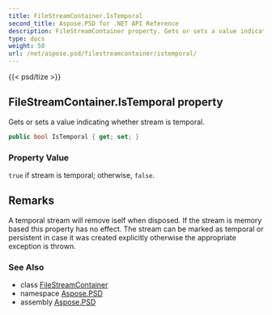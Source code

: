 ```yaml
---
title: FileStreamContainer.IsTemporal
second_title: Aspose.PSD for .NET API Reference
description: FileStreamContainer property. Gets or sets a value indicating whether stream is temporal
type: docs
weight: 50
url: /net/aspose.psd/filestreamcontainer/istemporal/
---
```

{{< psd/tize >}}
## FileStreamContainer.IsTemporal property

Gets or sets a value indicating whether stream is temporal.

```csharp
public bool IsTemporal { get; set; }
```

### Property Value

`true` if stream is temporal; otherwise, `false`.

## Remarks

A temporal stream will remove iself when disposed. If the stream is memory based this property has no effect. The stream can be marked as temporal or persistent in case it was created explicitly otherwise the appropriate exception is thrown.

### See Also

* class [FileStreamContainer](../)
* namespace [Aspose.PSD](../../../aspose.psd/)
* assembly [Aspose.PSD](../../../)


